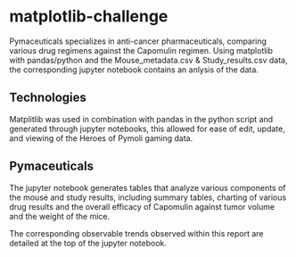 # matplotlib-challenge

Pymaceuticals specializes in anti-cancer pharmaceuticals, comparing various drug regimens against the Capomulin regimen. Using matplotlib with pandas/python and the Mouse_metadata.csv & Study_results.csv data, the corresponding jupyter notebook contains an anlysis of the data.

## Technologies
Matplitlib was used in combination with pandas in the python script and generated through jupyter notebooks, this allowed for ease of edit, update, and viewing of the Heroes of Pymoli gaming data.

## Pymaceuticals
The jupyter notebook generates tables that analyze various components of the mouse and study results, including summary tables, charting of various drug results and the overall efficacy of Capomulin against tumor volume and the weight of the mice.

The corresponding observable trends observed within this report are detailed at the top of the jupyter notebook.
